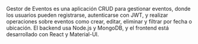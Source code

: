 Gestor de Eventos es una aplicación CRUD para gestionar eventos, donde los usuarios pueden registrarse, autenticarse con JWT, y realizar operaciones sobre eventos como crear, editar, eliminar y filtrar por fecha o ubicación. El backend usa Node.js y MongoDB, y el frontend está desarrollado con React y Material-UI.
